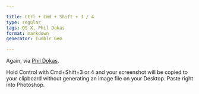```yaml
---

title: Ctrl + Cmd + Shift + 3 / 4
type: regular
tags: OS X, Phil Dokas
format: markdown
generator: Tumblr Gem

---
```


Again, via [Phil Dokas](https://twitter.com/pdokas/status/42655173935497216).

Hold Control with Cmd+Shift+3 or 4 and your screenshot will be copied to your clipboard without generating an image file on your Desktop. Paste right into Photoshop.